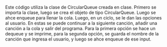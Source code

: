 Este código utiliza la clase de CircularQueue creada en clase. Primero se importa la clase, luego se crea el objeto de tipo CircularQueue. Luego se ahce enqueue para llenar la cola. Luego, en un ciclo, se le dan las opciones al usuario. En estas se puede continuar a la siguiente canción, añadir una canción a la cola y salir del programa. Para la primera opción se hace un dequeue y se imprime, para la segunda opción, se guarda el nombre de la canción que ingresa el usuario, y luego se ahce enqueue de ese input.
